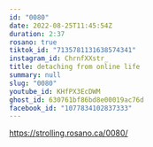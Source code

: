 ```yaml
---
id: "0080"
date: 2022-08-25T11:45:54Z
duration: 2:37
rosano: true
tiktok_id: "7135781131638574341"
instagram_id: ChrnfXXstr_
title: detaching from online life
summary: null
slug: "0080"
youtube_id: KHfPX3EcDWM
ghost_id: 630761bf86bd8e00019ac76d
facebook_id: "1077834102837333"
---
```

https://strolling.rosano.ca/0080/
